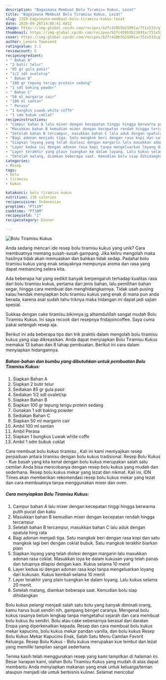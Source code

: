```yaml
---
description: "Bagaimana Membuat Bolu Tiramisu Kukus, Lezat"
title: "Bagaimana Membuat Bolu Tiramisu Kukus, Lezat"
slug: 1359-bagaimana-membuat-bolu-tiramisu-kukus-lezat
date: 2020-09-26T14:05:41.601Z
image: https://img-global.cpcdn.com/recipes/b2fc420b5b21091a/751x532cq70/bolu-tiramisu-kukus-foto-resep-utama.jpg
thumbnail: https://img-global.cpcdn.com/recipes/b2fc420b5b21091a/751x532cq70/bolu-tiramisu-kukus-foto-resep-utama.jpg
cover: https://img-global.cpcdn.com/recipes/b2fc420b5b21091a/751x532cq70/bolu-tiramisu-kukus-foto-resep-utama.jpg
author: Lenora Townsend
ratingvalue: 3.1
reviewcount: 6
recipeingredient:
- " Bahan A"
- "2 butir telur"
- "85 gr gula pasir"
- "1/2 sdt ovaletsp"
- " Bahan B"
- "100 gr tepung terigu protein sedang"
- "1 sdt baking powder"
- " Bahan C"
- "50 ml margarin cair"
- "100 ml santan"
- " Perasa"
- "1 bungkus Luwak white coffe"
- "1 sdm bubuk coklat"
recipeinstructions:
- "Campur bahan A lalu mixer dengan kecepatan tinggi hingga berwarna putih pucat dan kaku"
- "Masukkan bahan B kemudian mixer dengan kecepatan rendah hingga tercampur"
- "Setelah bahan B tercampur, masukkan bahan C lalu aduk dengan spatula hing rata"
- "Bagi adonan menjadi tiga. Satu mangkok beri dengan rasa kopi dan satu mangkok lagi beri dengan coklat bubuk. Satu mangkok terakhir biarkan plain"
- "Siapkan loyang yang telah diolesi dengan margarin lalu masukkan adonan rasa coklat. Masukkan loya ke dalam kukusan yang telah panas dan tutupnya dilapisi dengan kain. Kukus selama 10 menit"
- "Layer kedua isi dengan adonan rasa kopi tanpa mengeluarkan loyang dari kukusan. Kukus kembali selama 10 menit"
- "Layer terakhir yang plain tuangkan ke dalam loyang. Lalu kukus selama 20 menit."
- "Setelah matang, diamkan beberapa saat. Kemudian bolu siap dihidangkan"
categories:
- Resep
tags:
- bolu
- tiramisu
- kukus

katakunci: bolu tiramisu kukus 
nutrition: 130 calories
recipecuisine: Indonesian
preptime: "PT11M"
cooktime: "PT38M"
recipeyield: "1"
recipecategory: Dinner

---
```



![Bolu Tiramisu Kukus](https://img-global.cpcdn.com/recipes/b2fc420b5b21091a/751x532cq70/bolu-tiramisu-kukus-foto-resep-utama.jpg)

Anda sedang mencari ide resep bolu tiramisu kukus yang unik? Cara membuatnya memang susah-susah gampang. Jika keliru mengolah maka hasilnya tidak akan memuaskan dan bahkan tidak sedap. Padahal bolu tiramisu kukus yang enak selayaknya mempunyai aroma dan rasa yang dapat memancing selera kita.

Ada beberapa hal yang sedikit banyak berpengaruh terhadap kualitas rasa dari bolu tiramisu kukus, pertama dari jenis bahan, lalu pemilihan bahan segar, hingga cara membuat dan menghidangkannya. Tidak usah pusing kalau hendak menyiapkan bolu tiramisu kukus yang enak di mana pun anda berada, karena asal sudah tahu triknya maka hidangan ini dapat jadi sajian spesial.

Sukkaa dengan cake tiramisu.bikinnya jg alhamdulillah sangat mudah Bolu Tiramisu Kukus. Ini saya recook dari resepnya fridajoincoffee. Saya cuma pakai setengah resep aja.


Berikut ini ada beberapa tips dan trik praktis dalam mengolah bolu tiramisu kukus yang siap dikreasikan. Anda dapat menyiapkan Bolu Tiramisu Kukus memakai 13 bahan dan 8 tahap pembuatan. Berikut ini cara dalam menyiapkan hidangannya.

<!--inarticleads1-->

##### Bahan-bahan dan bumbu yang dibutuhkan untuk pembuatan Bolu Tiramisu Kukus:

1. Siapkan  Bahan A
1. Siapkan 2 butir telur
1. Sediakan 85 gr gula pasir
1. Sediakan 1/2 sdt ovalet/sp
1. Siapkan  Bahan B
1. Siapkan 100 gr tepung terigu protein sedang
1. Gunakan 1 sdt baking powder
1. Sediakan  Bahan C
1. Siapkan 50 ml margarin cair
1. Ambil 100 ml santan
1. Ambil  Perasa
1. Siapkan 1 bungkus Luwak white coffe
1. Ambil 1 sdm bubuk coklat


Cara membuat bolu kukus tiramisu , Kali ini kami memyajikan resep perpaduan antara tiramisu dengan bolu kukus tradisional. Resep Bolu Kukus - Kue basah yang kita kenal dengan bolu kukus merupakan salah satu cemilan Anda bisa mencobanya dengan resep bolu kukus yang mudah dan sederhana. Resep bolu kukus mekar yang lezat dan nikmat. Kali ini, IDN Times akan memberikan rekomendasi resep bolu kukus mekar yang lezat dan cara membuatnya tanpa menggunakan mixer dan oven. 

<!--inarticleads2-->

##### Cara menyiapkan Bolu Tiramisu Kukus:

1. Campur bahan A lalu mixer dengan kecepatan tinggi hingga berwarna putih pucat dan kaku
1. Masukkan bahan B kemudian mixer dengan kecepatan rendah hingga tercampur
1. Setelah bahan B tercampur, masukkan bahan C lalu aduk dengan spatula hing rata
1. Bagi adonan menjadi tiga. Satu mangkok beri dengan rasa kopi dan satu mangkok lagi beri dengan coklat bubuk. Satu mangkok terakhir biarkan plain
1. Siapkan loyang yang telah diolesi dengan margarin lalu masukkan adonan rasa coklat. Masukkan loya ke dalam kukusan yang telah panas dan tutupnya dilapisi dengan kain. Kukus selama 10 menit
1. Layer kedua isi dengan adonan rasa kopi tanpa mengeluarkan loyang dari kukusan. Kukus kembali selama 10 menit
1. Layer terakhir yang plain tuangkan ke dalam loyang. Lalu kukus selama 20 menit.
1. Setelah matang, diamkan beberapa saat. Kemudian bolu siap dihidangkan


Bolu kukus pelangi menjadi salah satu bolu yang banyak diminati orang, kamu harus buat sendiri nih, gampang benget caranya. Mengenal bolu kukus rasanya belum lengkap tanpa mengetahui sejarah dan cara membuat bolu kukus itu sendiri. Bolu atau cake sebenarnya berasal dari daratan Eropa yang diperkenalkan kepada. Resep dan cara membuat bolu kukus mekar kapucino, bolu kukus mekar pandan vanilla, dan bolu kukus Resep Bolu Kukus Mekar Kapucino Enak, Salah Satu Menu Camilan Favorit Keluarga. Resep Bolu Kukus - Bolu kukus merupakan kue lembut dan lezat yang memiliki tampilan sangat sederhana. 

Terima kasih telah menggunakan resep yang kami tampilkan di halaman ini. Besar harapan kami, olahan Bolu Tiramisu Kukus yang mudah di atas dapat membantu Anda menyiapkan makanan yang enak untuk keluarga/teman ataupun menjadi ide untuk berbisnis kuliner. Selamat mencoba!
